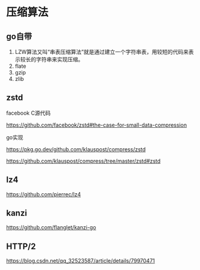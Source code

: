 # 压缩算法

## go自带

1. LZW算法又叫“串表压缩算法”就是通过建立一个字符串表，用较短的代码来表示较长的字符串来实现压缩。
2. flate
3. gzip
4. zlib

## zstd

facebook C源代码

https://github.com/facebook/zstd#the-case-for-small-data-compression

go实现

https://pkg.go.dev/github.com/klauspost/compress/zstd

https://github.com/klauspost/compress/tree/master/zstd#zstd

## lz4

https://github.com/pierrec/lz4

## kanzi

https://github.com/flanglet/kanzi-go

## HTTP/2

https://blog.csdn.net/qq_32523587/article/details/79970471







